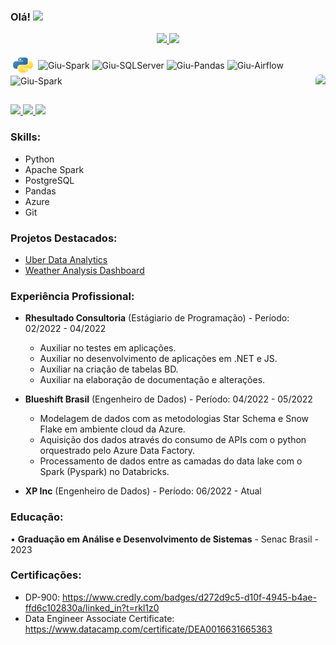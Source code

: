 ### Olá! <img src="https://media.giphy.com/media/hvRJCLFzcasrR4ia7z/giphy.gif" width="25px">


<div align="center">
  <a href="https://github.com/giuseppebruno-py">
    <img height="180em" src="https://github-readme-stats.vercel.app/api?username=GiuseppeBruno-py&show_icons=true&theme=gruvbox&include_all_commits=true&count_private=true"/>
    <img height="180em" src="https://github-readme-stats.vercel.app/api/top-langs/?username=GiuseppeBruno-py&layout=compact&langs_count=7&theme=gruvbox"/>
  </a>
</div>

<div style="display: inline_block"><br>
  
  <img align="center" alt="Giu-Python" height="30" width="40" src="https://raw.githubusercontent.com/devicons/devicon/master/icons/python/python-original.svg">
  <img align="center" alt="Giu-Spark" height="30" width="40" src="https://cdn.jsdelivr.net/gh/devicons/devicon/icons/postgresql/postgresql-original.svg">
  <img align="center" alt="Giu-SQLServer" height="30" width="40" src="https://cdn.jsdelivr.net/gh/devicons/devicon/icons/azure/azure-original.svg">
  <img align="center" alt="Giu-Pandas" height="30" width="40" src="https://cdn.jsdelivr.net/gh/devicons/devicon/icons/pandas/pandas-original.svg">
  <img align="center" alt="Giu-Airflow" height="30" width="40" src="https://cdn.jsdelivr.net/gh/devicons/devicon/icons/bash/bash-original.svg">
  <img align="center" alt="Giu-Spark" height="30" width="40" src="https://cdn.jsdelivr.net/gh/devicons/devicon/icons/git/git-original.svg">
  <img align="right" src="https://media3.giphy.com/media/GpFvYGPIs3FNR4mBah/giphy.webp?cid=ecf05e470sblwgnkijb3zi2iowta4jtld6udwok22z73ww91&rid=giphy.webp&ct=g" height="300" style="border-radius:75px;" >
</div>

##

<div> 
  <a href="https://instagram.com/Giu_baso" target="_blank">
    <img src="https://img.shields.io/badge/-Instagram-%23E4405F?style=for-the-badge&logo=instagram&logoColor=white" target="_blank">
  </a>
  <a href="mailto:Giuseppebruno195@gmail.com">
    <img src="https://img.shields.io/badge/-Gmail-%23333?style=for-the-badge&logo=gmail&logoColor=white" target="_blank">
  </a>
  <a href="https://www.linkedin.com/in/giuseppe-baso/" target="_blank">
    <img src="https://img.shields.io/badge/-LinkedIn-%230077B5?style=for-the-badge&logo=linkedin&logoColor=white" target="_blank">
  </a>
</div>

### Skills:

- Python
- Apache Spark
- PostgreSQL
- Pandas
- Azure
- Git

### Projetos Destacados:

- [Uber Data Analytics](https://github.com/GiuseppeBruno-Py/UberAnalyticsProject)
- [Weather Analysis Dashboard](https://github.com/GiuseppeBruno-Py/WeatherProject)

### Experiência Profissional:

- **Rhesultado Consultoria** (Estágiario de Programação) - Período: 02/2022 - 04/2022
  - Auxiliar no testes em aplicações.
  - Auxiliar no desenvolvimento de aplicações em .NET e JS.
  - Auxiliar na criação de tabelas BD.
  - Auxiliar na elaboração de documentação e alterações.


- **Blueshift Brasil** (Engenheiro de Dados) - Período: 04/2022 - 05/2022
  - Modelagem de dados com as metodologias Star Schema e Snow Flake em 
ambiente cloud da Azure.
  - Aquisição dos dados através do consumo de APIs com o python orquestrado 
pelo Azure Data Factory.
  - Processamento de dados entre as camadas do data lake com o Spark (Pyspark) 
no Databricks.

- **XP Inc** (Engenheiro de Dados) - Período: 06/2022 - Atual

### Educação:


• **Graduação em Análise e Desenvolvimento de Sistemas** - Senac Brasil - 2023


### Certificações:

- DP-900: https://www.credly.com/badges/d272d9c5-d10f-4945-b4ae-ffd6c102830a/linked_in?t=rkl1z0
- Data Engineer Associate Certificate: https://www.datacamp.com/certificate/DEA0016631665363
